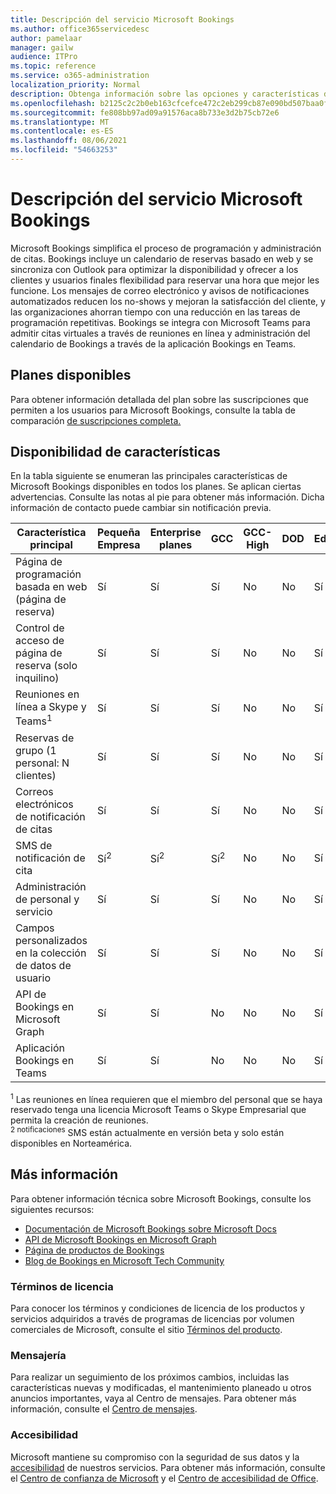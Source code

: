 ```yaml
---
title: Descripción del servicio Microsoft Bookings
ms.author: office365servicedesc
author: pamelaar
manager: gailw
audience: ITPro
ms.topic: reference
ms.service: o365-administration
localization_priority: Normal
description: Obtenga información sobre las opciones y características del plan disponibles en Microsoft Bookings.
ms.openlocfilehash: b2125c2c2b0eb163cfcefce472c2eb299cb87e090bd507baa0f857b5ababdbaf
ms.sourcegitcommit: fe808bb97ad09a91576aca8b733e3d2b75cb72e6
ms.translationtype: MT
ms.contentlocale: es-ES
ms.lasthandoff: 08/06/2021
ms.locfileid: "54663253"
---
```

# <a name="microsoft-bookings-service-description"></a>Descripción del servicio Microsoft Bookings

Microsoft Bookings simplifica el proceso de programación y administración de citas. Bookings incluye un calendario de reservas basado en web y se sincroniza con Outlook para optimizar la disponibilidad y ofrecer a los clientes y usuarios finales flexibilidad para reservar una hora que mejor les funcione. Los mensajes de correo electrónico y avisos de notificaciones automatizados reducen los no-shows y mejoran la satisfacción del cliente, y las organizaciones ahorran tiempo con una reducción en las tareas de programación repetitivas. Bookings se integra con Microsoft Teams para admitir citas virtuales a través de reuniones en línea y administración del calendario de Bookings a través de la aplicación Bookings en Teams.

## <a name="available-plans"></a>Planes disponibles

Para obtener información detallada del plan sobre las suscripciones que permiten a los usuarios para Microsoft Bookings, consulte la tabla de comparación [de suscripciones completa.](https://go.microsoft.com/fwlink/?linkid=2139145)

## <a name="feature-availability"></a>Disponibilidad de características

En la tabla siguiente se enumeran las principales características de Microsoft Bookings disponibles en todos los planes. Se aplican ciertas advertencias. Consulte las notas al pie para obtener más información. Dicha información de contacto puede cambiar sin notificación previa.

| Característica principal | Pequeña Empresa | Enterprise planes | GCC | GCC-High | DOD | Educación |
| --- | --- | --- | --- | --- | --- | --- |
| Página de programación basada en web (página de reserva) | Sí | Sí | Sí | No | No | Sí |
| Control de acceso de página de reserva (solo inquilino) | Sí | Sí | Sí | No | No | Sí |
| Reuniones en línea a Skype y Teams<sup>1</sup> <br/> | Sí | Sí | Sí | No | No | Sí |
| Reservas de grupo (1 personal: N clientes) | Sí | Sí | Sí | No | No | Sí |
| Correos electrónicos de notificación de citas | Sí | Sí | Sí | No | No | Sí |
| SMS de notificación de cita | Sí<sup>2</sup> <br/> | Sí<sup>2</sup> <br/> | Sí<sup>2</sup> <br/> | No | No | Sí |
| Administración de personal y servicio | Sí | Sí | Sí | No | No | Sí |
| Campos personalizados en la colección de datos de usuario | Sí | Sí | Sí | No | No | Sí |
| API de Bookings en Microsoft Graph | Sí | Sí | No | No | No | Sí |
| Aplicación Bookings en Teams | Sí | Sí | No | No | No | Sí |

<sup>1</sup> Las reuniones en línea requieren que el miembro del personal que se haya reservado tenga una licencia Microsoft Teams o Skype Empresarial que permita la creación de reuniones.
<br/><sup>2 notificaciones</sup> SMS están actualmente en versión beta y solo están disponibles en Norteamérica.

## <a name="learn-more"></a>Más información

Para obtener información técnica sobre Microsoft Bookings, consulte los siguientes recursos:

- [Documentación de Microsoft Bookings sobre Microsoft Docs](/microsoft-365/bookings/bookings-overview?view=o365-worldwide)
- [API de Microsoft Bookings en Microsoft Graph](/graph/api/resources/booking-api-overview?view=graph-rest-beta)
- [Página de productos de Bookings](https://www.microsoft.com/microsoft-365/business/scheduling-and-booking-app)
- [Blog de Bookings en Microsoft Tech Community](https://techcommunity.microsoft.com/t5/microsoft-bookings-blog/bg-p/Office365BusinessAppsBlog)

### <a name="licensing-terms"></a>Términos de licencia

Para conocer los términos y condiciones de licencia de los productos y servicios adquiridos a través de programas de licencias por volumen comerciales de Microsoft, consulte el sitio [Términos del producto](https://www.microsoft.com/microsoft-365).

### <a name="messaging"></a>Mensajería 

Para realizar un seguimiento de los próximos cambios, incluidas las características nuevas y modificadas, el mantenimiento planeado u otros anuncios importantes, vaya al Centro de mensajes. Para obtener más información, consulte el [Centro de mensajes](/microsoft-365/admin/manage/message-center).

### <a name="accessibility"></a>Accesibilidad

Microsoft mantiene su compromiso con la seguridad de sus datos y la [accesibilidad](https://www.microsoft.com/trust-center/compliance/accessibility) de nuestros servicios. Para obtener más información, consulte el [Centro de confianza de Microsoft](https://www.microsoft.com/trust-center) y el [Centro de accesibilidad de Office](https://support.office.com/article/ecab0fcf-d143-4fe8-a2ff-6cd596bddc6d).